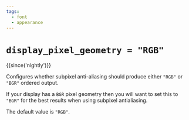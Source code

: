 ```yaml
---
tags:
  - font
  - appearance
---
```

# `display_pixel_geometry = "RGB"`

{{since('nightly')}}

Configures whether subpixel anti-aliasing should produce either `"RGB"` or
`"BGR"` ordered output.

If your display has a `BGR` pixel geometry then you will want to set
this to `"BGR"` for the best results when using subpixel antialiasing.

The default value is `"RGB"`.


